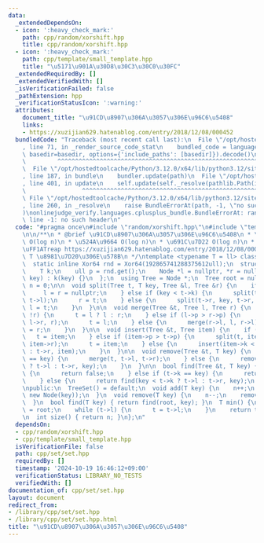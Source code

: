 ```yaml
---
data:
  _extendedDependsOn:
  - icon: ':heavy_check_mark:'
    path: cpp/random/xorshift.hpp
    title: cpp/random/xorshift.hpp
  - icon: ':heavy_check_mark:'
    path: cpp/template/small_template.hpp
    title: "\u5171\u901A\u30D8\u30C3\u30C0\u30FC"
  _extendedRequiredBy: []
  _extendedVerifiedWith: []
  _isVerificationFailed: false
  _pathExtension: hpp
  _verificationStatusIcon: ':warning:'
  attributes:
    document_title: "\u91CD\u8907\u306A\u3057\u306E\u96C6\u5408"
    links:
    - https://xuzijian629.hatenablog.com/entry/2018/12/08/000452
  bundledCode: "Traceback (most recent call last):\n  File \"/opt/hostedtoolcache/Python/3.12.0/x64/lib/python3.12/site-packages/onlinejudge_verify/documentation/build.py\"\
    , line 71, in _render_source_code_stat\n    bundled_code = language.bundle(stat.path,\
    \ basedir=basedir, options={'include_paths': [basedir]}).decode()\n          \
    \         ^^^^^^^^^^^^^^^^^^^^^^^^^^^^^^^^^^^^^^^^^^^^^^^^^^^^^^^^^^^^^^^^^^^^^^^^^^^^^^^^^\n\
    \  File \"/opt/hostedtoolcache/Python/3.12.0/x64/lib/python3.12/site-packages/onlinejudge_verify/languages/cplusplus.py\"\
    , line 187, in bundle\n    bundler.update(path)\n  File \"/opt/hostedtoolcache/Python/3.12.0/x64/lib/python3.12/site-packages/onlinejudge_verify/languages/cplusplus_bundle.py\"\
    , line 401, in update\n    self.update(self._resolve(pathlib.Path(included), included_from=path))\n\
    \                ^^^^^^^^^^^^^^^^^^^^^^^^^^^^^^^^^^^^^^^^^^^^^^^^^^^^^^^^^\n \
    \ File \"/opt/hostedtoolcache/Python/3.12.0/x64/lib/python3.12/site-packages/onlinejudge_verify/languages/cplusplus_bundle.py\"\
    , line 260, in _resolve\n    raise BundleErrorAt(path, -1, \"no such header\"\
    )\nonlinejudge_verify.languages.cplusplus_bundle.BundleErrorAt: random/xorshift.hpp:\
    \ line -1: no such header\n"
  code: "#pragma once\n#include \"random/xorshift.hpp\"\n#include \"template/small_template.hpp\"\
    \n\n/**\n * @brief \u91CD\u8907\u306A\u3057\u306E\u96C6\u5408\n * \u633F\u5165\
    \ O(log n)\n * \u524A\u9664 O(log n)\n * \u691C\u7D22 O(log n)\n * \u5B9F\u88C5\
    \uFF1ATreap https://xuzijian629.hatenablog.com/entry/2018/12/08/000452\n * @tparam\
    \ T \u8981\u7D20\u306E\u578B\n */\ntemplate <typename T = ll> class TreeSet {\n\
    \  static inline Xor64 rnd = Xor64(192865741288375612ull);\n  struct Node {\n\
    \    T k;\n    ull p = rnd.get();\n    Node *l = nullptr, *r = nullptr;\n    Node(T\
    \ key) : k(key) {}\n  };\n  using Tree = Node *;\n  Tree root = nullptr;\n  int\
    \ n = 0;\n\n  void split(Tree t, T key, Tree &l, Tree &r) {\n    if (!t) {\n \
    \     l = r = nullptr;\n    } else if (key < t->k) {\n      split(t->l, key, l,\
    \ t->l);\n      r = t;\n    } else {\n      split(t->r, key, t->r, r);\n     \
    \ l = t;\n    }\n  }\n\n  void merge(Tree &t, Tree l, Tree r) {\n    if (!l ||\
    \ !r) {\n      t = l ? l : r;\n    } else if (l->p > r->p) {\n      merge(l->r,\
    \ l->r, r);\n      t = l;\n    } else {\n      merge(r->l, l, r->l);\n      t\
    \ = r;\n    }\n  }\n\n  void insert(Tree &t, Tree item) {\n    if (!t) {\n   \
    \   t = item;\n    } else if (item->p > t->p) {\n      split(t, item->k, item->l,\
    \ item->r);\n      t = item;\n    } else {\n      insert(item->k < t->k ? t->l\
    \ : t->r, item);\n    }\n  }\n\n  void remove(Tree &t, T key) {\n    if (t->k\
    \ == key) {\n      merge(t, t->l, t->r);\n    } else {\n      remove(key < t->k\
    \ ? t->l : t->r, key);\n    }\n  }\n\n  bool find(Tree &t, T key) {\n    if (!t)\
    \ {\n      return false;\n    } else if (t->k == key) {\n      return true;\n\
    \    } else {\n      return find(key < t->k ? t->l : t->r, key);\n    }\n  }\n\
    \npublic:\n  TreeSet() = default;\n  void add(T key) {\n    n++;\n    insert(root,\
    \ new Node(key));\n  }\n  void remove(T key) {\n    n--;\n    remove(root, key);\n\
    \  }\n  bool find(T key) { return find(root, key); }\n  T min() {\n    Tree t\
    \ = root;\n    while (t->l) {\n      t = t->l;\n    }\n    return t->k;\n  }\n\
    \n  int size() { return n; }\n};\n"
  dependsOn:
  - cpp/random/xorshift.hpp
  - cpp/template/small_template.hpp
  isVerificationFile: false
  path: cpp/set/set.hpp
  requiredBy: []
  timestamp: '2024-10-19 16:46:12+09:00'
  verificationStatus: LIBRARY_NO_TESTS
  verifiedWith: []
documentation_of: cpp/set/set.hpp
layout: document
redirect_from:
- /library/cpp/set/set.hpp
- /library/cpp/set/set.hpp.html
title: "\u91CD\u8907\u306A\u3057\u306E\u96C6\u5408"
---
```

